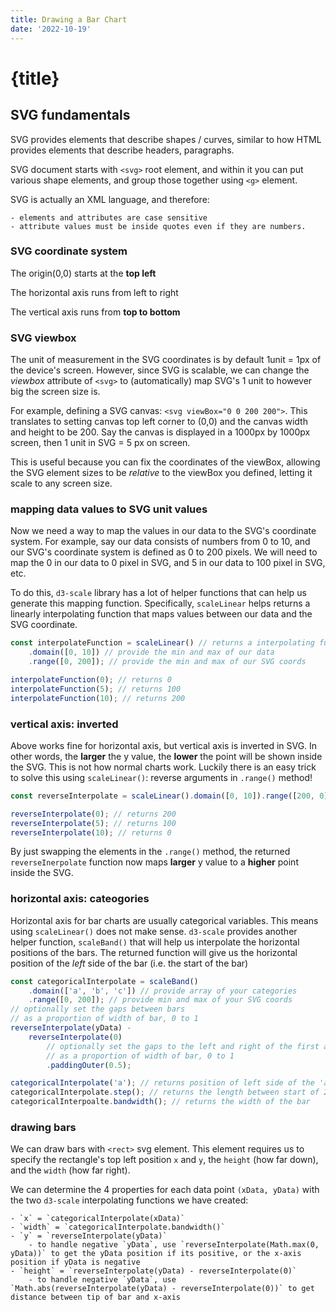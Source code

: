 ```yaml
---
title: Drawing a Bar Chart
date: '2022-10-19'
---
```


<script>
    import GovtBalanceChart from './components/GovtBalanceChart.svelte';
</script>

# {title}

## SVG fundamentals

SVG provides elements that describe shapes / curves, similar to how HTML provides elements that describe headers, paragraphs.

SVG document starts with `<svg>` root element, and within it you can put various shape elements, and group those together using `<g>` element.

SVG is actually an XML language, and therefore:

    - elements and attributes are case sensitive
    - attribute values must be inside quotes even if they are numbers.

### SVG coordinate system

The origin(0,0) starts at the **top left**

The horizontal axis runs from left to right

The vertical axis runs from **top to bottom**

### SVG viewbox

The unit of measurement in the SVG coordinates is by default 1unit = 1px of the device's screen.
However, since SVG is scalable, we can change the _viewbox_ attribute of `<svg>` to (automatically) map SVG's 1 unit to however big the screen size is.

For example, defining a SVG canvas: `<svg viewBox="0 0 200 200">`. This translates to setting canvas top left corner to (0,0) and the canvas width and height to be 200. Say the canvas is displayed in a 1000px by 1000px screen, then 1 unit in SVG = 5 px on screen.

This is useful because you can fix the coordinates of the viewBox, allowing the SVG element sizes to be _relative_ to the viewBox you defined, letting it scale to any screen size.

### mapping data values to SVG unit values

Now we need a way to map the values in our data to the SVG's coordinate system.
For example, say our data consists of numbers from 0 to 10, and our SVG's coordinate system is defined as 0 to 200 pixels. We will need to map the 0 in our data to 0 pixel in SVG, and 5 in our data to 100 pixel in SVG, etc.

To do this, `d3-scale` library has a lot of helper functions that can help us generate this mapping function. Specifically, `scaleLinear` helps returns a linearly interpolating function that maps values between our data and the SVG coordinate.

```js
const interpolateFunction = scaleLinear() // returns a interpolating function
	.domain([0, 10]) // provide the min and max of our data
	.range([0, 200]); // provide the min and max of our SVG coords

interpolateFunction(0); // returns 0
interpolateFunction(5); // returns 100
interpolateFunction(10); // returns 200
```

### vertical axis: inverted

Above works fine for horizontal axis, but vertical axis is inverted in SVG.
In other words, the **larger** the y value, the **lower** the point will be shown inside the SVG.
This is not how normal charts work.
Luckily there is an easy trick to solve this using `scaleLinear()`: reverse arguments in `.range()` method!

```js
const reverseInterpolate = scaleLinear().domain([0, 10]).range([200, 0]); // Note: elements in array has been swapped!

reverseInterpolate(0); // returns 200
reverseInterpolate(5); // returns 100
reverseInterpolate(10); // returns 0
```

By just swapping the elements in the `.range()` method, the returned `reverseInerpolate` function now maps **larger** y value to a **higher** point inside the SVG.

### horizontal axis: cateogories

Horizontal axis for bar charts are usually categorical variables. This means using `scaleLinear()` does not make sense.
`d3-scale` provides another helper function, `scaleBand()` that will help us interpolate the horizontal positions of the bars.
The returned function will give us the horizontal position of the _left_ side of the bar (i.e. the start of the bar)

```js
const categoricalInterpolate = scaleBand()
	.domain(['a', 'b', 'c']) // provide array of your categories
	.range([0, 200]); // provide min and max of your SVG coords
// optionally set the gaps between bars
// as a proportion of width of bar, 0 to 1
reverseInterpolate(yData) -
	reverseInterpolate(0)
		// optionally set the gaps to the left and right of the first and last bar
		// as a proportion of width of bar, 0 to 1
		.paddingOuter(0.5);

categoricalInterpolate('a'); // returns position of left side of the 'a' bar
categoricalInterpolate.step(); // returns the length between start of 2 consecutive bars
categoricalInterpoalte.bandwidth(); // returns the width of the bar
```

### drawing bars

We can draw bars with `<rect>` svg element.
This element requires us to specify the rectangle's top left position `x` and `y`, the `height` (how far down), and the `width` (how far right).

We can determine the 4 properties for each data point `(xData, yData)` with the two `d3-scale` interpolating functions we have created:

    - `x` = `categoricalInterpolate(xData)`
    - `width` = `categoricalInterpolate.bandwidth()`
    - `y` = `reverseInterpolate(yData)`
        - to handle negative `yData`, use `reverseInterpolate(Math.max(0, yData))` to get the yData position if its positive, or the x-axis position if yData is negative
    - `height` = `reverseInterpolate(yData) - reverseInterpolate(0)`
        - to handle negative `yData`, use `Math.abs(reverseInterpolate(yData) - reverseInterpolate(0))` to get distance between tip of bar and x-axis

<GovtBalanceChart/>
